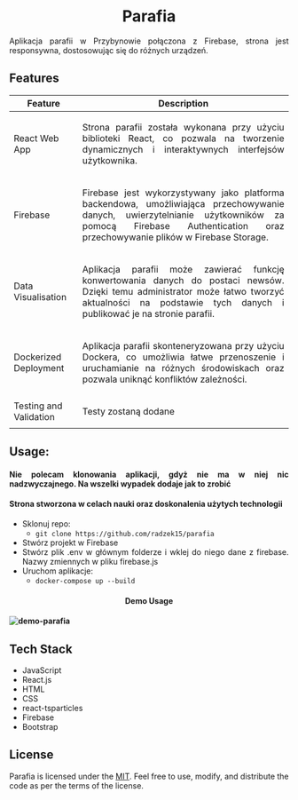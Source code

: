 <div align="center">
  <a href="https://github.com/radzek15/parafia"></a>
  <h1 align="center">Parafia</h1>
  <p align="justify">Aplikacja parafii w Przybynowie połączona z Firebase, strona jest responsywna, dostosowując się do różnych urządzeń.</p></div>

## Features

| Feature                | Description                                                                                                                                                                                                                        |
|------------------------|------------------------------------------------------------------------------------------------------------------------------------------------------------------------------------------------------------------------------------|
| React Web App          | <p align="justify">Strona parafii została wykonana przy użyciu biblioteki React, co pozwala na tworzenie dynamicznych i interaktywnych interfejsów użytkownika. </p>                                                               |
| Firebase               | <p align="justify">Firebase jest wykorzystywany jako platforma backendowa, umożliwiająca przechowywanie danych, uwierzytelnianie użytkowników za pomocą Firebase Authentication oraz przechowywanie plików w Firebase Storage.</p> |
| Data Visualisation     | <p align="justify">Aplikacja parafii może zawierać funkcję konwertowania danych do postaci newsów. Dzięki temu administrator może łatwo tworzyć aktualności na podstawie tych danych i publikować je na stronie parafii. </p>      |
| Dockerized Deployment  | <p align="justify">Aplikacja parafii skonteneryzowana przy użyciu Dockera, co umożliwia łatwe przenoszenie i uruchamianie na różnych środowiskach oraz pozwala uniknąć konfliktów zależności.</p>                                  |
| Testing and Validation | <p align="justify">Testy zostaną dodane</p>                                                                                                                                                                                        |

## Usage:

<div align="justify">

#### Nie polecam klonowania aplikacji, gdyż nie ma w niej nic nadzwyczajnego. Na wszelki wypadek dodaje jak to zrobić
#### Strona stworzona w celach nauki oraz doskonalenia użytych technologii
 * Sklonuj repo:
   *  `git clone https://github.com/radzek15/parafia`
 * Stwórz projekt w Firebase
 * Stwórz plik .env w głównym folderze i wklej do niego dane z firebase. Nazwy zmiennych w pliku firebase.js
 * Uruchom aplikacje:
   * `docker-compose up --build`
   
<h4 align=center>Demo Usage<h4>
  
  ![demo-parafia](https://github.com/radzek15/parafia/assets/79796741/aee24336-f852-43a7-975e-ff9d886f3291)

## Tech Stack
   * JavaScript
   * React.js
   * HTML
   * CSS
   * react-tsparticles
   * Firebase
   * Bootstrap

## License
Parafia is licensed under the [MIT](https://github.com/radzek15/parafia/blob/master/LICENSE). Feel free to use, modify, and distribute the code as per the terms of the license.

</div>
